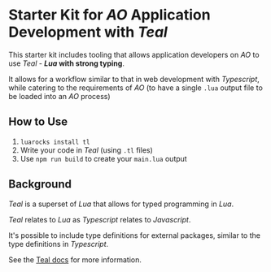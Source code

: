 # Starter Kit for *AO* Application Development with *Teal*

This starter kit includes tooling that allows application developers on *AO* to use *Teal* - ***Lua* with strong typing**.

It allows for a workflow similar to that in web development with *Typescript*, while catering to the requirements of *AO* (to have a single `.lua` output file to be loaded into an *AO* process)

## How to Use

1. ```luarocks install tl```
2. Write your code in *Teal* (using `.tl` files)
3. Use `npm run build` to create your `main.lua` output


## Background

*Teal* is a superset of *Lua* that allows for typed programming in *Lua*.

*Teal* relates to *Lua* as *Typescript* relates to *Javascript*.

It's possible to include type definitions for external packages, similar to the type definitions in *Typescript*.

See the [Teal docs](https://github.com/teal-language/tl?tab=readme-ov-file) for more information.
